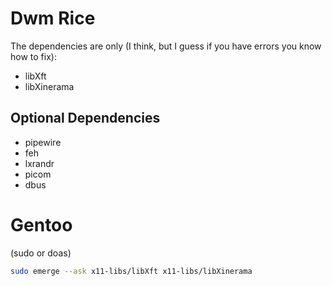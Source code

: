 # Dwm Rice
The dependencies are only (I think, but I guess if you have errors you know how to fix):
- libXft
- libXinerama

## Optional Dependencies
- pipewire
- feh
- lxrandr
- picom
- dbus

# Gentoo
(sudo or doas)
```bash
sudo emerge --ask x11-libs/libXft x11-libs/libXinerama
```

